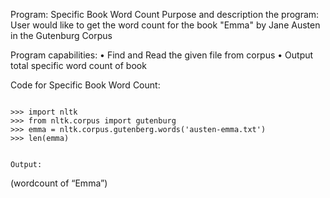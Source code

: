 Program: Specific Book Word Count
Purpose and description the program: User would like to get the word count for the book "Emma" by Jane Austen in the Gutenburg Corpus

Program capabilities:
    • Find and Read the given file from corpus
    • Output total specific word count of book
    
Code for Specific Book Word Count:

```

>>> import nltk
>>> from nltk.corpus import gutenburg
>>> emma = nltk.corpus.gutenberg.words('austen-emma.txt')
>>> len(emma)

        
Output:

```

(wordcount of “Emma”)

```
